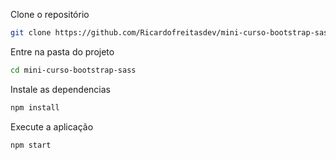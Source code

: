 Clone o repositório

```sh
git clone https://github.com/Ricardofreitasdev/mini-curso-bootstrap-sass.git
```

Entre na pasta do projeto

```sh
cd mini-curso-bootstrap-sass
```

Instale as dependencias 
```sh
npm install
```

Execute a aplicação 
```sh
npm start
```
